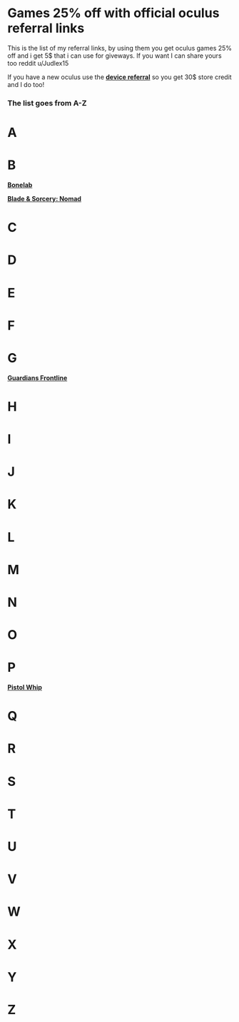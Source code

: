 # Games 25% off with official oculus referral links 
This is the list of my referral links, by using them you get oculus games 25% off and i get 5$ that i can use for giveways. If you want I can share yours too reddit u/Judlex15

If you have a new oculus use the [**device referral**](https://www.meta.com/referrals/link/Judlex) so you get 30$ store credit and I do too!
### The list goes from A-Z
# A
# B
[**Bonelab**](https://www.oculus.com/appreferrals/Judlex/4215734068529064/?utm_source=2)

[**Blade & Sorcery: Nomad**](https://www.oculus.com/appreferrals/Judlex/2031826350263349/?utm_source=oculus&utm_location=2&utm_parent=frl&utm_medium=app_referral)
# C
# D
# E
# F
# G
[**Guardians Frontline**](https://www.oculus.com/appreferrals/Judlex/5380153758692064/?utm_source=oculus&utm_location=2&utm_parent=frl&utm_medium=app_referral)
# H
# I
# J
# K
# L
# M
# N
# O
# P
[**Pistol Whip**](https://www.oculus.com/appreferrals/Judlex/2104963472963790/?utm_location=2&utm_parent=frl)
# Q
# R
# S
# T
# U
# V
# W
# X
# Y
# Z
